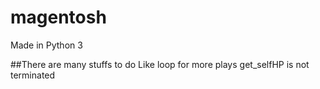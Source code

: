 # magentosh
Made in Python 3

##There are many stuffs to do
Like loop for more plays
get_selfHP is not terminated
